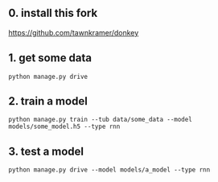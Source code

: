 ## 0. install this fork
https://github.com/tawnkramer/donkey
## 1. get some data
`python manage.py drive`
## 2. train a model
`python manage.py train --tub data/some_data --model models/some_model.h5 --type rnn`
## 3. test a model
`python manage.py drive --model models/a_model --type rnn`
